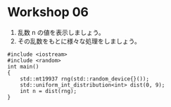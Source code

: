 # Workshop 06

1. 乱数 n の値を表示しましょう。
2. その乱数をもとに様々な処理をしましょう。

```
#include <iostream>
#include <random>
int main()
{
    std::mt19937 rng(std::random_device{}());
    std::uniform_int_distribution<int> dist(0, 9);
    int n = dist(rng);
}
```
